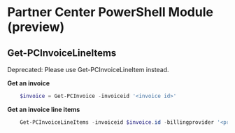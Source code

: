 # Partner Center PowerShell Module (preview) #

## Get-PCInvoiceLineItems ##

Deprecated: Please use Get-PCInvoiceLineItem instead.

**Get an invoice**

```powershell
    $invoice = Get-PCInvoice -invoiceid '<invoice id>'
```

**Get an invoice line items**

```powershell
    Get-PCInvoiceLineItems -invoiceid $invoice.id -billingprovider '<provider>' -invoicelineitemtype '<line item type>'
```
